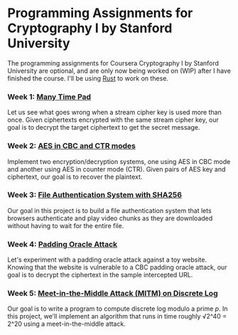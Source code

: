 # Programming Assignments for Cryptography I by Stanford University

The programming assignments for Coursera Cryptography I by Stanford University are optional, and are only now being worked on (WIP) after I have finished the course. I'll be using [Rust](https://www.rust-lang.org/) to work on these.

### Week 1: [Many Time Pad][week-1]

Let us see what goes wrong when a stream cipher key is used more than once. Given ciphertexts encrypted with the same stream cipher key, our goal is to decrypt the target ciphertext to get the secret message.

### Week 2: [AES in CBC and CTR modes][week-2]

Implement two encryption/decryption systems, one using AES in CBC mode and another using AES in counter mode (CTR). Given pairs of AES key and ciphertext, our goal is to recover the plaintext.

### Week 3: [File Authentication System with SHA256][week-3]

Our goal in this project is to build a file authentication system that lets browsers authenticate and play video chunks as they are downloaded without having to wait for the entire file.

### Week 4: [Padding Oracle Attack][week-4]

Let's experiment with a padding oracle attack against a toy website. Knowing that the website is vulnerable to a CBC padding oracle attack, our goal is to decrypt the ciphertext in the sample intercepted URL.

### Week 5: [Meet-in-the-Middle Attack (MITM) on Discrete Log][week-5]

Our goal is to write a program to compute discrete log modulo a prime _p_. In this project, we'll implement an algorithm that runs in time roughly √2^40 = 2^20 using a meet-in-the-middle attack.

[week-1]: w1-many_time_pad/
[week-2]: w2-aes/
[week-3]: w3-file_auth/
[week-4]: w4-padding_oracle_attack/
[week-5]: w5-mitm_dlog/
